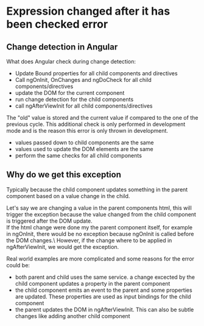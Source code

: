 
# Expression changed after it has been checked error
 
 ## Change detection in Angular
 What does Angular check during change detection:

 * Update Bound properties for all child components and directives
 * Call ngOnInit, OnChanges and ngDoCheck for all child components/directives
 * update the DOM for the current component
 * run change detection for the child components
 * call ngAfterViewInit for all child components/directives

 The "old" value is stored and the current value if compared to the one of the previous cycle. This additional check is only performed in development mode and is the reason this error is only thrown in development.
 * values passed down to child components are the same
 * values used to update the DOM elements are the same
 * perform the same checks for all child components

 ## Why do we get this exception
 Typically because the child component updates something in the parent component based on a value change in the child. 
 
 Let's say we are changing a value in the parent components html, this will trigger the exception because the value changed from the child component is triggered after the DOM update.\
 If the html change were done my the parent component itself, for example in ngOnInit, there would be no exception because ngOnInit is called before  the DOM changes.\ However, if the change where to be applied in ngAfterViewInit, we would get the exception.

 Real world examples are more complicated and some reasons for the error could be:
 * both parent and child uses the same service. a change excected by the child component updates a property in the parent component
 * the child component emits an event to the parent and some properties are updated. These properties are used as input bindings for the child component
 * the parent updates the DOM in ngAfterViewInit. This can also be subtle changes like adding another child component